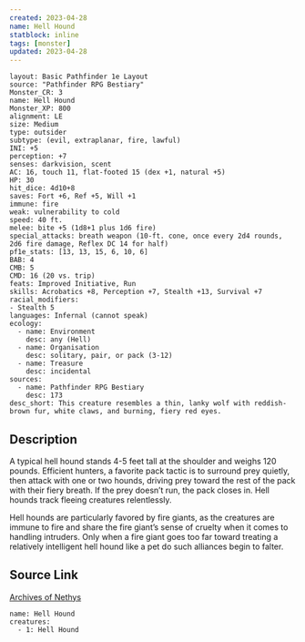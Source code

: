 ```yaml
---
created: 2023-04-28
name: Hell Hound
statblock: inline
tags: [monster]
updated: 2023-04-28
---
```

```statblock
layout: Basic Pathfinder 1e Layout
source: "Pathfinder RPG Bestiary"
Monster_CR: 3
name: Hell Hound
Monster_XP: 800
alignment: LE
size: Medium
type: outsider
subtype: (evil, extraplanar, fire, lawful)
INI: +5
perception: +7
senses: darkvision, scent
AC: 16, touch 11, flat-footed 15 (dex +1, natural +5)
HP: 30
hit_dice: 4d10+8
saves: Fort +6, Ref +5, Will +1
immune: fire
weak: vulnerability to cold
speed: 40 ft.
melee: bite +5 (1d8+1 plus 1d6 fire)
special_attacks: breath weapon (10-ft. cone, once every 2d4 rounds, 2d6 fire damage, Reflex DC 14 for half)
pf1e_stats: [13, 13, 15, 6, 10, 6]
BAB: 4
CMB: 5
CMD: 16 (20 vs. trip)
feats: Improved Initiative, Run
skills: Acrobatics +8, Perception +7, Stealth +13, Survival +7
racial_modifiers:
- Stealth 5
languages: Infernal (cannot speak)
ecology:
  - name: Environment
    desc: any (Hell)
  - name: Organisation
    desc: solitary, pair, or pack (3-12)
  - name: Treasure
    desc: incidental
sources:
  - name: Pathfinder RPG Bestiary
    desc: 173
desc_short: This creature resembles a thin, lanky wolf with reddish-brown fur, white claws, and burning, fiery red eyes.
```
## Description
A typical hell hound stands 4-5 feet tall at the shoulder and weighs 120 pounds. Efficient hunters, a favorite pack tactic is to surround prey quietly, then attack with one or two hounds, driving prey toward the rest of the pack with their fiery breath. If the prey doesn’t run, the pack closes in. Hell hounds track fleeing creatures relentlessly.

Hell hounds are particularly favored by fire giants, as the creatures are immune to fire and share the fire giant’s sense of cruelty when it comes to handling intruders. Only when a fire giant goes too far toward treating a relatively intelligent hell hound like a pet do such alliances begin to falter.
## Source Link
[Archives of Nethys](https://aonprd.com/MonsterDisplay.aspx?ItemName=Hell%20Hound)
```encounter-table
name: Hell Hound
creatures:
  - 1: Hell Hound
```
